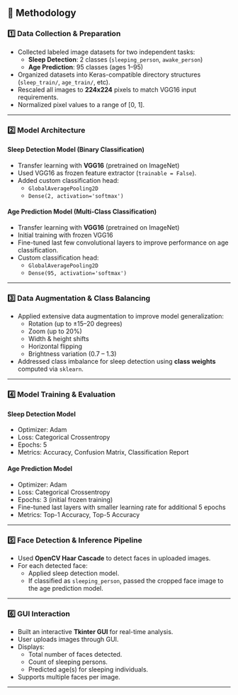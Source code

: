 
## 🧠 Methodology

### 1️⃣ Data Collection & Preparation

- Collected labeled image datasets for two independent tasks:
  - **Sleep Detection**: 2 classes (`sleeping_person`, `awake_person`)
  - **Age Prediction**: 95 classes (ages 1–95)
- Organized datasets into Keras-compatible directory structures (`sleep_train/`, `age_train/`, etc).
- Rescaled all images to **224x224** pixels to match VGG16 input requirements.
- Normalized pixel values to a range of [0, 1].

---

### 2️⃣ Model Architecture

#### Sleep Detection Model (Binary Classification)
- Transfer learning with **VGG16** (pretrained on ImageNet)
- Used VGG16 as frozen feature extractor (`trainable = False`).
- Added custom classification head:
  - `GlobalAveragePooling2D`
  - `Dense(2, activation='softmax')`

#### Age Prediction Model (Multi-Class Classification)
- Transfer learning with **VGG16** (pretrained on ImageNet)
- Initial training with frozen VGG16
- Fine-tuned last few convolutional layers to improve performance on age classification.
- Custom classification head:
  - `GlobalAveragePooling2D`
  - `Dense(95, activation='softmax')`

---

### 3️⃣ Data Augmentation & Class Balancing

- Applied extensive data augmentation to improve model generalization:
  - Rotation (up to ±15–20 degrees)
  - Zoom (up to 20%)
  - Width & height shifts
  - Horizontal flipping
  - Brightness variation (0.7 – 1.3)
- Addressed class imbalance for sleep detection using **class weights** computed via `sklearn`.

---

### 4️⃣ Model Training & Evaluation

#### Sleep Detection Model

- Optimizer: Adam
- Loss: Categorical Crossentropy
- Epochs: 5
- Metrics: Accuracy, Confusion Matrix, Classification Report

#### Age Prediction Model

- Optimizer: Adam
- Loss: Categorical Crossentropy
- Epochs: 3 (initial frozen training)
- Fine-tuned last layers with smaller learning rate for additional 5 epochs
- Metrics: Top-1 Accuracy, Top-5 Accuracy

---

### 5️⃣ Face Detection & Inference Pipeline

- Used **OpenCV Haar Cascade** to detect faces in uploaded images.
- For each detected face:
  - Applied sleep detection model.
  - If classified as `sleeping_person`, passed the cropped face image to the age prediction model.

---

### 6️⃣ GUI Interaction

- Built an interactive **Tkinter GUI** for real-time analysis.
- User uploads images through GUI.
- Displays:
  - Total number of faces detected.
  - Count of sleeping persons.
  - Predicted age(s) for sleeping individuals.
- Supports multiple faces per image.

---
